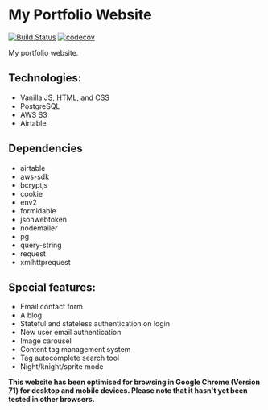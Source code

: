 # My Portfolio Website

[![Build Status](https://travis-ci.com/bobbysebolao/bobbysebolao.github.io.svg?branch=master)](https://travis-ci.com/bobbysebolao/bobbysebolao.github.io) [![codecov](https://codecov.io/gh/bobbysebolao/bobbysebolao.github.io/branch/master/graph/badge.svg)](https://codecov.io/gh/bobbysebolao/bobbysebolao.github.io)

My portfolio website.

## Technologies:

- Vanilla JS, HTML, and CSS
- PostgreSQL
- AWS S3
- Airtable

## Dependencies

- airtable
- aws-sdk
- bcryptjs
- cookie
- env2
- formidable
- jsonwebtoken
- nodemailer
- pg
- query-string
- request
- xmlhttprequest

## Special features:

- Email contact form
- A blog
- Stateful and stateless authentication on login
- New user email authentication
- Image carousel
- Content tag management system
- Tag autocomplete search tool
- Night/knight/sprite mode

**This website has been optimised for browsing in Google Chrome (Version 71) for desktop and mobile devices. Please note that it hasn't yet been tested in other browsers.**
